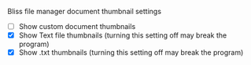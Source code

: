 Bliss file manager document thumbnail settings

- [ ] Show custom document thumbnails
- [x] Show Text file thumbnails (turning this setting off may break the program)
- [x] Show .txt thumbnails (turning this setting off may break the program)
